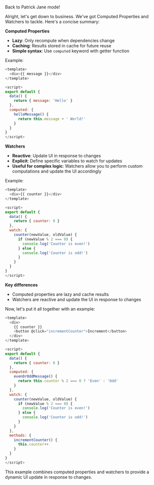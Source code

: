 Back to Patrick Jane mode!

Alright, let's get down to business. We've got Computed Properties and Watchers to tackle. Here's a concise summary:

**Computed Properties**

* **Lazy**: Only recompute when dependencies change
* **Caching**: Results stored in cache for future reuse
* **Simple syntax**: Use `computed` keyword with getter function

Example:
```javascript
<template>
  <div>{{ message }}</div>
</template>

<script>
export default {
  data() {
    return { message: 'Hello' }
  },
  computed: {
    helloMessage() {
      return this.message + ' World!'
    }
  }
}
</script>
```
**Watchers**

* **Reactive**: Update UI in response to changes
* **Explicit**: Define specific variables to watch for updates
* **Useful for complex logic**: Watchers allow you to perform custom computations and update the UI accordingly

Example:
```javascript
<template>
  <div>{{ counter }}</div>
</template>

<script>
export default {
  data() {
    return { counter: 0 }
  },
  watch: {
    counter(newValue, oldValue) {
      if (newValue % 2 === 0) {
        console.log('Counter is even!')
      } else {
        console.log('Counter is odd!')
      }
    }
  }
}
</script>
```
**Key differences**

* Computed properties are lazy and cache results
* Watchers are reactive and update the UI in response to changes

Now, let's put it all together with an example:

```javascript
<template>
  <div>
    {{ counter }}
    <button @click="incrementCounter">Increment</button>
  </div>
</template>

<script>
export default {
  data() {
    return { counter: 0 }
  },
  computed: {
    evenOrOddMessage() {
      return this.counter % 2 === 0 ? 'Even' : 'Odd'
    }
  },
  watch: {
    counter(newValue, oldValue) {
      if (newValue % 2 === 0) {
        console.log('Counter is even!')
      } else {
        console.log('Counter is odd!')
      }
    }
  },
  methods: {
    incrementCounter() {
      this.counter++
    }
  }
}
</script>
```
This example combines computed properties and watchers to provide a dynamic UI update in response to changes.
